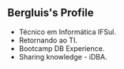 <h2> Bergluis's Profile </h2>

- Técnico em Informática IFSul.
- Retornando ao TI.
- Bootcamp DB Experience.
- Sharing knowledge - iDBA.
